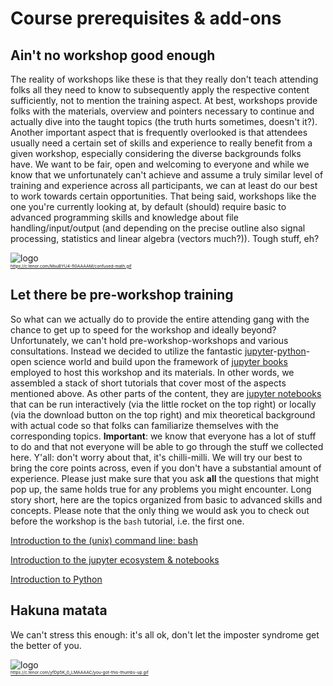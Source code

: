 # Course prerequisites & add-ons 


## Ain't no workshop good enough
The reality of workshops like these is that they really don't teach attending folks all they need to know to subsequently apply the respective content sufficiently, not to mention the training aspect. At best, workshops provide folks with the materials, overview and pointers necessary to continue and actually dive into the taught topics (the truth hurts sometimes, doesn't it?). Another important aspect that is frequently overlooked is that attendees usually need a certain set of skills and experience to really benefit from a given workshop, especially considering the diverse backgrounds folks have. We want to be fair, open and welcoming to everyone and while we know that we unfortunately can't achieve and assume a truly similar level of training and experience across all participants, we can at least do our best to work towards certain opportunities. That being said, workshops like the one you're currently looking at, by default (should) require basic to advanced programming skills and knowledge about file handling/input/output (and depending on the precise outline also signal processing, statistics and linear algebra (vectors much?)). Tough stuff, eh?  

![logo](https://c.tenor.com/MsuBYU4-fI0AAAAM/confused-math.gif)\
<sub><sup><sub><sup>https://c.tenor.com/MsuBYU4-fI0AAAAM/confused-math.gif
</sup></sub></sup></sub>

## Let there be pre-workshop training
So what can we actually do to provide the entire attending gang with the chance to get up to speed for the workshop and ideally beyond? Unfortunately, we can't hold pre-workshop-workshops and various consultations. Instead we decided to utilize the fantastic [jupyter](https://jupyter.org/)-[python](https://www.python.org/)-open science world and build upon the framework of [jupyter books](https://jupyterbook.org/intro.html) employed to host this workshop and its materials. In other words, we assembled a stack of short tutorials that cover most of the aspects mentioned above. As other parts of the content, they are [jupyter notebooks](https://jupyter-notebook.readthedocs.io/en/stable/) that can be run interactively (via the little rocket on the top right) or locally (via the download button on the top right) and mix theoretical background with actual code so that folks can familiarize themselves with the corresponding topics. 
**Important**: we know that everyone has a lot of stuff to do and that not everyone will be able to go through the stuff we collected here. Y'all: don't worry about that, it's chilli-milli. We will try our best to bring the core points across, even if you don't have a substantial amount of experience. Please just make sure that you ask **all** the questions that might pop up, the same holds true for any problems you might encounter. Long story short, here are the topics organized from basic to advanced skills and concepts. Please note that the only thing we would ask you to check out before the workshop is the `bash` tutorial, i.e. the first one.

[Introduction to the (unix) command line: bash](http://www.repronim.org/DGPA_workshop_2022/prerequisites/intro_to_shell.html)

[Introduction to the jupyter ecosystem & notebooks](http://www.repronim.org/DGPA_workshop_2022/prerequisites/intro_jupyter.html)

[Introduction to Python](http://www.repronim.org/DGPA_workshop_2022/prerequisites/intro_python.html)


## Hakuna matata
We can't stress this enough: it's all ok, don't let the imposter syndrome get the better of you.

![logo](https://c.tenor.com/yfDp5K_0_LMAAAAC/you-got-this-thumbs-up.gif)\
<sub><sup><sub><sup>https://c.tenor.com/yfDp5K_0_LMAAAAC/you-got-this-thumbs-up.gif
</sup></sub></sup></sub>


